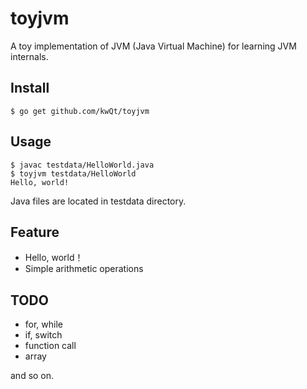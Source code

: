 # toyjvm
A toy implementation of JVM (Java Virtual Machine) for learning JVM internals.

## Install

```
$ go get github.com/kwQt/toyjvm
```

## Usage

```
$ javac testdata/HelloWorld.java
$ toyjvm testdata/HelloWorld
Hello, world!
```
Java files are located in testdata directory.


## Feature
- Hello, world！
- Simple arithmetic operations

## TODO
- for, while
- if, switch
- function call
- array

and so on.
